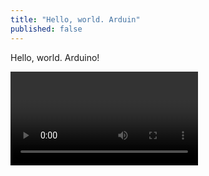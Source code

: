 ```yaml
---
title: "Hello, world. Arduin"
published: false
---
```

Hello, world. Arduino!



<video controls="" autoplay="" name="media"><source src="{{ "/assets/images/2016/12/2016-12-20-hello/1.mp4" | relative_url }}" type="video/mp4"></video>

